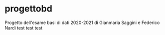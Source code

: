 # progettobd
Progetto dell'esame basi di dati 2020-2021 di Gianmaria Saggini e Federico Nardi
test
test
test
